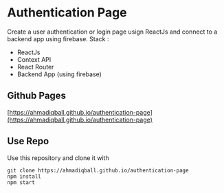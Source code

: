# Authentication Page

Create a user authentication or login page usign ReactJs and connect to a backend app using firebase.
Stack :
- ReactJs
- Context API
- React Router
- Backend App (using firebase)

## Github Pages

[https://ahmadiqball.github.io/authentication-page](https://ahmadiqball.github.io/authentication-page)

## Use Repo

Use this repository and clone it with
```
git clone https://ahmadiqball.github.io/authentication-page
npm install
npm start
```
